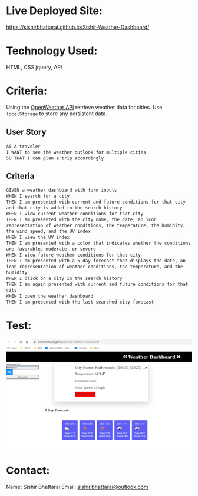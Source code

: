 # Live Deployed Site: 
  https://sishirbhattarai.github.io/Sishir-Weather-Dashboard/

# Technology Used: 
HTML, CSS jquery, API

# Criteria: 

Using the [OpenWeather API](https://openweathermap.org/api) retrieve weather data for cities. Use `localStorage` to store any persistent data.

## User Story

```
AS A traveler
I WANT to see the weather outlook for multiple cities
SO THAT I can plan a trip accordingly
```

## Criteria

```
GIVEN a weather dashboard with form inputs
WHEN I search for a city
THEN I am presented with current and future conditions for that city and that city is added to the search history
WHEN I view current weather conditions for that city
THEN I am presented with the city name, the date, an icon representation of weather conditions, the temperature, the humidity, the wind speed, and the UV index
WHEN I view the UV index
THEN I am presented with a color that indicates whether the conditions are favorable, moderate, or severe
WHEN I view future weather conditions for that city
THEN I am presented with a 5-day forecast that displays the date, an icon representation of weather conditions, the temperature, and the humidity
WHEN I click on a city in the search history
THEN I am again presented with current and future conditions for that city
WHEN I open the weather dashboard
THEN I am presented with the last searched city forecast
```
 # Test:
 
 ![weather dashboard](./assets/images/weather1.PNG)
 
 # Contact:
 
 Name: Sishir Bhattarai
 Email: sishir.bhattarai@outlook.com

